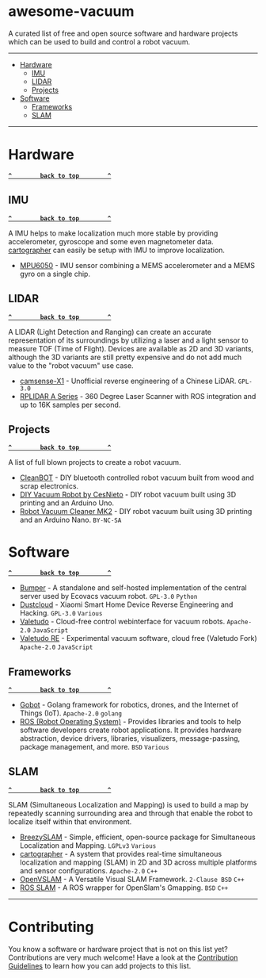 # awesome-vacuum

A curated list of free and open source software and hardware projects which can be used to build and control a robot vacuum.

--------------------

- [Hardware](#hardware)
  - [IMU](#imu)
  - [LIDAR](#lidar)
  - [Projects](#projects)
- [Software](#software)
  - [Frameworks](#frameworks)
  - [SLAM](#slam)

--------------------

# Hardware

**[`^        back to top        ^`](#)**

## IMU

**[`^        back to top        ^`](#)**

A IMU helps to make localization much more stable by providing accelerometer, gyroscope and some even magnetometer data.  
[cartographer](https://github.com/cartographer-project/cartographer) can easily be setup with IMU to improve localization.

- [MPU6050](https://playground.arduino.cc/Main/MPU-6050/) - IMU sensor combining a MEMS accelerometer and a MEMS gyro on a single chip.

## LIDAR

**[`^        back to top        ^`](#)**

A LIDAR (Light Detection and Ranging) can create an accurate representation of its surroundings by utilizing a laser and a light sensor to measure TOF (Time of Flight). Devices are available as 2D and 3D variants, although the 3D variants are still pretty expensive and do not add much value to the "robot vacuum" use case.

- [camsense-X1](https://github.com/Vidicon/camsense-X1) - Unofficial reverse engineering of a Chinese LiDAR. `GPL-3.0`
- [RPLIDAR A Series](https://www.slamtec.com/en/Lidar/A1) - 360 Degree Laser Scanner with ROS integration and up to 16K samples per second.

## Projects

**[`^        back to top        ^`](#)**

A list of full blown projects to create a robot vacuum.

- [CleanBOT](https://www.instructables.com/CleanBOT/) - DIY bluetooth controlled robot vacuum built from wood and scrap electronics.
- [DIY Vacuum Robot by CesNieto](https://www.instructables.com/Build-Your-Own-Vacuum-Robot/) - DIY robot vacuum built using 3D printing and an Arduino Uno.
- [Robot Vacuum Cleaner MK2](https://www.myminifactory.com/object/3d-print-101108) - DIY robot vacuum built using 3D printing and an Arduino Nano. `BY-NC-SA`

# Software

**[`^        back to top        ^`](#)**

- [Bumper](https://github.com/bmartin5692/bumper) - A standalone and self-hosted implementation of the central server used by Ecovacs vacuum robot. `GPL-3.0` `Python`
- [Dustcloud](https://github.com/dgiese/dustcloud) - Xiaomi Smart Home Device Reverse Engineering and Hacking. `GPL-3.0` `Various`
- [Valetudo](https://github.com/Hypfer/Valetudo) - Cloud-free control webinterface for vacuum robots. `Apache-2.0` `JavaScript`
- [Valetudo RE](https://github.com/rand256/valetudo) - Experimental vacuum software, cloud free (Valetudo Fork) `Apache-2.0` `JavaScript`

## Frameworks

**[`^        back to top        ^`](#)**

- [Gobot](https://github.com/hybridgroup/gobot/) - Golang framework for robotics, drones, and the Internet of Things (IoT).  `Apache-2.0` `golang`
- [ROS (Robot Operating System)](https://wiki.ros.org/) - Provides libraries and tools to help software developers create robot applications. It provides hardware abstraction, device drivers, libraries, visualizers, message-passing, package management, and more. `BSD` `Various`

## SLAM

**[`^        back to top        ^`](#)**

SLAM (Simultaneous Localization and Mapping) is used to build a map by repeatedly scanning surrounding area and through that enable the robot to localize itself within that environment.

- [BreezySLAM](https://github.com/simondlevy/BreezySLAM) - Simple, efficient, open-source package for Simultaneous Localization and Mapping. `LGPLv3` `Various`
- [cartographer](https://github.com/cartographer-project/cartographer) - A system that provides real-time simultaneous localization and mapping (SLAM) in 2D and 3D across multiple platforms and sensor configurations. `Apache-2.0` `C++`
- [OpenVSLAM](https://github.com/xdspacelab/openvslam) - A Versatile Visual SLAM Framework. `2-Clause BSD` `C++`
- [ROS SLAM](https://github.com/ros-perception/slam_gmapping) - A ROS wrapper for OpenSlam's Gmapping. `BSD` `C++`

--------------------

# Contributing

You know a software or hardware project that is not on this list yet? Contributions are very much welcome! Have a look at the [Contribution Guidelines](.github/CONTRIBUTING.md) to learn how you can add projects to this list.
